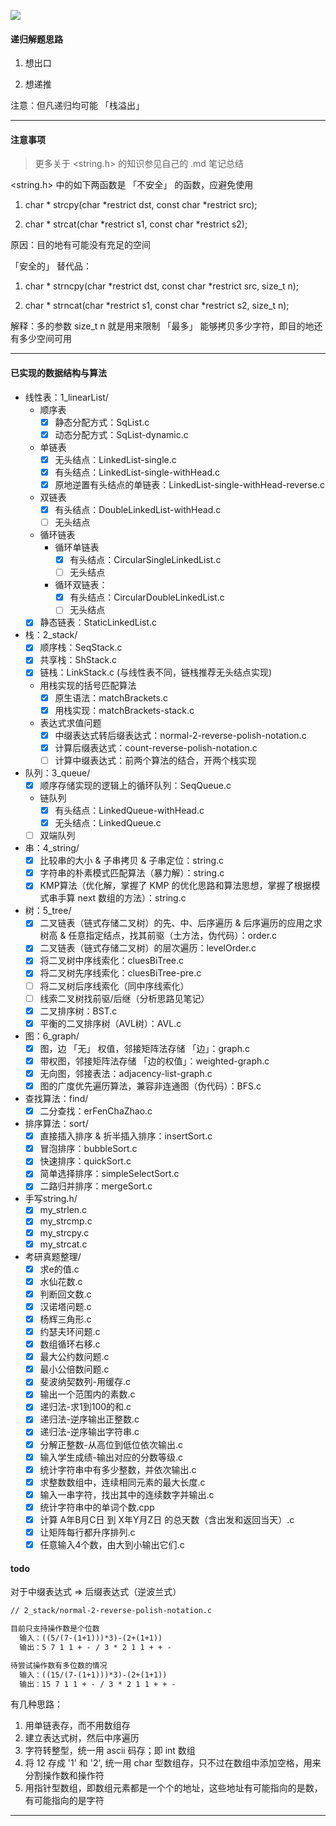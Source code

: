 <img src='https://gitee.com/pj-l/imgs-1/raw/master/screenShot/head.png'></img>

#### 递归解题思路

1. 想出口

2. 想递推

注意：但凡递归均可能 「栈溢出」

---

#### 注意事项

> 更多关于 <string.h> 的知识参见自己的 .md 笔记总结

<string.h> 中的如下两函数是 「不安全」 的函数，应避免使用

1. char * strcpy(char *restrict dst, const char *restrict src);

2. char * strcat(char *restrict s1, const char *restrict s2);

原因：目的地有可能没有充足的空间

「安全的」 替代品：

1. char * strncpy(char *restrict dst, const char *restrict src, size_t n);

2. char * strncat(char *restrict s1, const char *restrict s2, size_t n);

解释：多的参数 size_t n 就是用来限制 「最多」 能够拷贝多少字符，即目的地还有多少空间可用

---

#### 已实现的数据结构与算法

- 线性表：1_linearList/
  - 顺序表
    - [x] 静态分配方式：SqList.c
    - [x] 动态分配方式：SqList-dynamic.c
  - 单链表
    - [x] 无头结点：LinkedList-single.c
    - [x] 有头结点：LinkedList-single-withHead.c
    - [x] 原地逆置有头结点的单链表：LinkedList-single-withHead-reverse.c
  - 双链表
    - [x] 有头结点：DoubleLinkedList-withHead.c
    - [ ] 无头结点
  - 循环链表
    - 循环单链表
      - [x] 有头结点：CircularSingleLinkedList.c
      - [ ] 无头结点
    - 循环双链表：
      - [x] 有头结点：CircularDoubleLinkedList.c
      - [ ] 无头结点
  - [x] 静态链表：StaticLinkedList.c

- 栈：2_stack/
  - [x] 顺序栈：SeqStack.c
  - [x] 共享栈：ShStack.c
  - [x] 链栈：LinkStack.c (与线性表不同，链栈推荐无头结点实现)
  - 用栈实现的括号匹配算法
    - [x] 原生语法：matchBrackets.c
    - [x] 用栈实现：matchBrackets-stack.c
  - 表达式求值问题
    - [x] 中缀表达式转后缀表达式：normal-2-reverse-polish-notation.c
    - [x] 计算后缀表达式：count-reverse-polish-notation.c
    - [ ] 计算中缀表达式：前两个算法的结合，开两个栈实现

- 队列：3_queue/
  - [x] 顺序存储实现的逻辑上的循环队列：SeqQueue.c
  - 链队列
    - [x] 有头结点：LinkedQueue-withHead.c
    - [x] 无头结点：LinkedQueue.c
  - [ ] 双端队列

- 串：4_string/
  - [x] 比较串的大小 & 子串拷贝 & 子串定位：string.c
  - [x] 字符串的朴素模式匹配算法（暴力解）：string.c
  - [x] KMP算法（优化解，掌握了 KMP 的优化思路和算法思想，掌握了根据模式串手算 next 数组的方法）：string.c

- 树：5_tree/
  - [x] 二叉链表（链式存储二叉树）的先、中、后序遍历 & 后序遍历的应用之求树高 & 任意指定结点，找其前驱（土方法，伪代码）：order.c
  - [x] 二叉链表（链式存储二叉树）的层次遍历：levelOrder.c
  - [x] 将二叉树中序线索化：cluesBiTree.c
  - [x] 将二叉树先序线索化：cluesBiTree-pre.c
  - [ ] 将二叉树后序线索化（同中序线索化）
  - [ ] 线索二叉树找前驱/后继（分析思路见笔记）
  - [x] 二叉排序树：BST.c
  - [x] 平衡的二叉排序树（AVL树）：AVL.c

- 图：6_graph/
  - [x] 图，边 「无」 权值，邻接矩阵法存储 「边」：graph.c
  - [x] 带权图，邻接矩阵法存储 「边的权值」：weighted-graph.c
  - [x] 无向图，邻接表法：adjacency-list-graph.c
  - [x] 图的广度优先遍历算法，兼容非连通图（伪代码）：BFS.c

- 查找算法：find/
  - [x] 二分查找：erFenChaZhao.c

- 排序算法：sort/
  - [x] 直接插入排序 & 折半插入排序：insertSort.c
  - [x] 冒泡排序：bubbleSort.c
  - [x] 快速排序：quickSort.c
  - [x] 简单选择排序：simpleSelectSort.c
  - [x] 二路归并排序：mergeSort.c

- 手写string.h/
  - [x] my_strlen.c
  - [x] my_strcmp.c
  - [x] my_strcpy.c
  - [x] my_strcat.c

- 考研真题整理/
  - [x] 求e的值.c
  - [x] 水仙花数.c
  - [x] 判断回文数.c
  - [x] 汉诺塔问题.c
  - [x] 杨辉三角形.c
  - [x] 约瑟夫环问题.c
  - [x] 数组循环右移.c
  - [x] 最大公约数问题.c
  - [x] 最小公倍数问题.c
  - [x] 斐波纳契数列-用缓存.c
  - [x] 输出一个范围内的素数.c
  - [x] 递归法-求1到100的和.c
  - [x] 递归法-逆序输出正整数.c
  - [x] 递归法-逆序输出字符串.c
  - [x] 分解正整数-从高位到低位依次输出.c
  - [x] 输入学生成绩-输出对应的分数等级.c
  - [x] 统计字符串中有多少整数，并依次输出.c
  - [x] 求整数数组中，连续相同元素的最大长度.c
  - [x] 输入一串字符，找出其中的连续数字并输出.c
  - [x] 统计字符串中的单词个数.cpp
  - [x] 计算 A年B月C日 到 X年Y月Z日 的总天数（含出发和返回当天）.c
  - [x] 让矩阵每行都升序排列.c
  - [x] 任意输入4个数，由大到小输出它们.c

#### todo

对于中缀表达式 => 后缀表达式（逆波兰式）

```txt
// 2_stack/normal-2-reverse-polish-notation.c

目前只支持操作数是个位数
  输入：((5/(7-(1+1)))*3)-(2+(1+1))
  输出：5 7 1 1 + - / 3 * 2 1 1 + + -

待尝试操作数有多位数的情况
  输入：((15/(7-(1+1)))*3)-(2+(1+1))
  输出：15 7 1 1 + - / 3 * 2 1 1 + + -
```

有几种思路：

  1. 用单链表存，而不用数组存
  2. 建立表达式树，然后中序遍历
  3. 字符转整型，统一用 ascii 码存；即 int 数组
  4. 将 12 存成 '1' 和 '2', 统一用 char 型数组存，只不过在数组中添加空格，用来分割操作数和操作符
  5. 用指针型数组，即数组元素都是一个个的地址，这些地址有可能指向的是数，有可能指向的是字符

---
